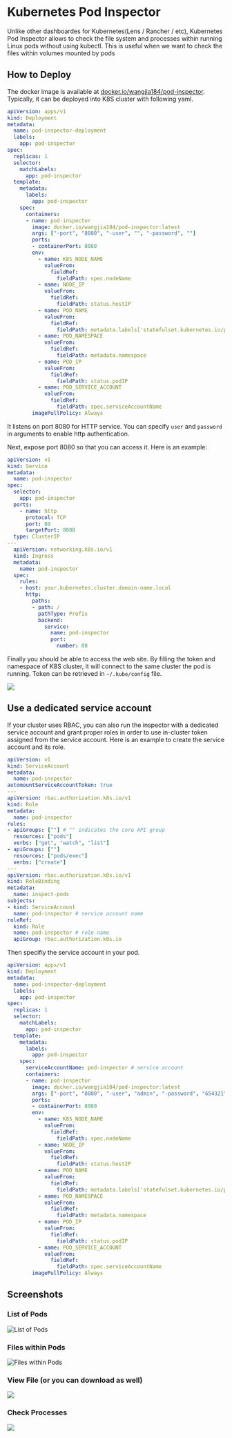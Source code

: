 # Kubernetes Pod Inspector

Unlike other dashboardes for Kubernetes(Lens / Rancher / etc), Kubernetes Pod Inspector allows to check the file system and processes within running Linux pods without using kubectl. 
This is useful when we want to check the files within volumes mounted by pods


## How to Deploy


The docker image is available at [docker.io/wangjia184/pod-inspector](https://hub.docker.com/repository/docker/wangjia184/pod-inspector). 
Typically, it can be deployed into K8S cluster with following yaml.

```yaml
apiVersion: apps/v1
kind: Deployment
metadata:
  name: pod-inspector-deployment
  labels:
    app: pod-inspector
spec:
  replicas: 1
  selector:
    matchLabels:
      app: pod-inspector
  template:
    metadata:
      labels:
        app: pod-inspector
    spec:
      containers:
      - name: pod-inspector
        image: docker.io/wangjia184/pod-inspector:latest
        args: ["-port", "8080", "-user", "", "-password", ""]
        ports:
        - containerPort: 8080 
        env:
          - name: K8S_NODE_NAME
            valueFrom:
              fieldRef:
                fieldPath: spec.nodeName
          - name: NODE_IP
            valueFrom:
              fieldRef:
                fieldPath: status.hostIP
          - name: POD_NAME
            valueFrom:
              fieldRef:
                fieldPath: metadata.labels['statefulset.kubernetes.io/pod-name']
          - name: POD_NAMESPACE
            valueFrom:
              fieldRef:
                fieldPath: metadata.namespace
          - name: POD_IP
            valueFrom:
              fieldRef:
                fieldPath: status.podIP
          - name: POD_SERVICE_ACCOUNT
            valueFrom:
              fieldRef:
                fieldPath: spec.serviceAccountName
        imagePullPolicy: Always
```

It listens on port 8080 for HTTP service. You can specify `user` and `password` in arguments to enable http authentication.

Next, expose port 8080 so that you can access it. Here is an example:

```yaml
apiVersion: v1
kind: Service
metadata:
  name: pod-inspector
spec:
  selector:
    app: pod-inspector
  ports:
    - name: http
      protocol: TCP
      port: 80
      targetPort: 8080
  type: ClusterIP
---
  apiVersion: networking.k8s.io/v1
  kind: Ingress
  metadata:
    name: pod-inspector
  spec:
    rules:
    - host: your.kubernetes.cluster.domain-name.local
      http:
        paths:
        - path: /
          pathType: Prefix
          backend:
            service:
              name: pod-inspector
              port:
                number: 80

```

Finally you should be able to access the web site. By filling the token and namespace of K8S cluster, it will connect to the same cluster the pod is running.  Token can be retrieved in `~/.kube/config` file.

![](0.png)

## Use a dedicated service account

If your cluster uses RBAC, you can also run the inspector with a dedicated service account and grant proper roles in order to use in-cluster token assigned from the service account.
Here is an example to create the service account and its role.

```yaml
apiVersion: v1
kind: ServiceAccount
metadata:
  name: pod-inspector
automountServiceAccountToken: true
---
apiVersion: rbac.authorization.k8s.io/v1
kind: Role
metadata:
  name: pod-inspector
rules:
- apiGroups: [""] # "" indicates the core API group
  resources: ["pods"]
  verbs: ["get", "watch", "list"]
- apiGroups: [""]
  resources: ["pods/exec"]
  verbs: ["create"]
---
apiVersion: rbac.authorization.k8s.io/v1
kind: RoleBinding
metadata:
  name: inspect-pods
subjects:
- kind: ServiceAccount
  name: pod-inspector # service account name
roleRef:
  kind: Role
  name: pod-inspector # role name
  apiGroup: rbac.authorization.k8s.io
```

Then specifiy the service account in your pod.

```yaml
apiVersion: apps/v1
kind: Deployment
metadata:
  name: pod-inspector-deployment
  labels:
    app: pod-inspector
spec:
  replicas: 1
  selector:
    matchLabels:
      app: pod-inspector
  template:
    metadata:
      labels:
        app: pod-inspector
    spec:
      serviceAccountName: pod-inspector # service account
      containers:
      - name: pod-inspector
        image: docker.io/wangjia184/pod-inspector:latest
        args: ["-port", "8080", "-user", "admin", "-password", "654321"]
        ports:
        - containerPort: 8080 
        env:
          - name: K8S_NODE_NAME
            valueFrom:
              fieldRef:
                fieldPath: spec.nodeName
          - name: NODE_IP
            valueFrom:
              fieldRef:
                fieldPath: status.hostIP
          - name: POD_NAME
            valueFrom:
              fieldRef:
                fieldPath: metadata.labels['statefulset.kubernetes.io/pod-name']
          - name: POD_NAMESPACE
            valueFrom:
              fieldRef:
                fieldPath: metadata.namespace
          - name: POD_IP
            valueFrom:
              fieldRef:
                fieldPath: status.podIP
          - name: POD_SERVICE_ACCOUNT
            valueFrom:
              fieldRef:
                fieldPath: spec.serviceAccountName
        imagePullPolicy: Always
```

## Screenshots


### List of Pods
![List of Pods](1.png)

### Files within Pods
![Files within Pods](2.png)

### View File (or you can download as well)
![](3.png)

### Check Processes
![](4.png)

